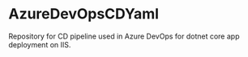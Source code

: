 # AzureDevOpsCDYaml
Repository for CD pipeline used in Azure DevOps for dotnet core app deployment on IIS.
